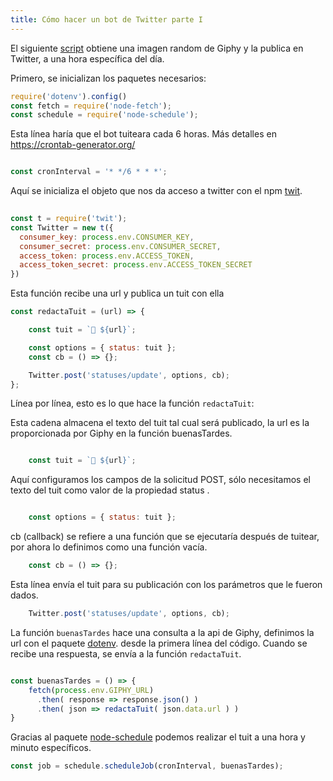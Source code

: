 ```yaml
---
title: Cómo hacer un bot de Twitter parte I
---
```


El siguiente [script](https://github.com/vzalberto/bot_de_realidad) obtiene una imagen random de Giphy y la publica en Twitter, a una hora específica del día.

Primero, se inicializan los paquetes necesarios:

```javascript
require('dotenv').config()
const fetch = require('node-fetch');
const schedule = require('node-schedule');
````
Esta línea haría que el bot tuiteara cada 6 horas. Más detalles en https://crontab-generator.org/
```javascript

const cronInterval = '* */6 * * *';
```

Aquí se inicializa el objeto que nos da acceso a twitter con el npm [twit](https://www.npmjs.com/package/twit).
```javascript
 
const t = require('twit');
const Twitter = new t({
  consumer_key: process.env.CONSUMER_KEY,
  consumer_secret: process.env.CONSUMER_SECRET,
  access_token: process.env.ACCESS_TOKEN,
  access_token_secret: process.env.ACCESS_TOKEN_SECRET
})
```

Esta función recibe una url y publica un tuit con ella

```javascript
const redactaTuit = (url) => {

	const tuit = `🐹 ${url}`;

	const options = { status: tuit };
	const cb = () => {};

	Twitter.post('statuses/update', options, cb);
};

```
Línea por línea, esto es lo que hace la función ``` redactaTuit ```:

Esta cadena almacena el texto del tuit tal cual será publicado, la url es la proporcionada por Giphy en la función buenasTardes.
```javascript

	const tuit = `🐹 ${url}`;

```

Aquí configuramos los campos de la solicitud POST, sólo necesitamos el texto del tuit como valor de la propiedad status .

```javascript

	const options = { status: tuit };

```

cb (callback) se refiere a una función que se ejecutaría después de tuitear, por ahora lo definimos como una función vacía.

```javascript
	const cb = () => {};
```
	
Esta línea envía el tuit para su publicación con los parámetros que le fueron dados.

```javascript
	Twitter.post('statuses/update', options, cb);
```

La función `buenasTardes` hace una consulta a la api de Giphy, definimos la url con el paquete [dotenv](https://www.npmjs.com/package/dotenv). desde la primera línea del código. Cuando se recibe una respuesta, se envía a la función `redactaTuit`.

```javascript

const buenasTardes = () => {	
	fetch(process.env.GIPHY_URL)
	  .then( response => response.json() )
	  .then( json => redactaTuit( json.data.url ) )	  
}
```

Gracias al paquete [node-schedule](https://www.npmjs.com/package/node-schedule) podemos realizar el tuit a una hora y minuto específicos.

```javascript
const job = schedule.scheduleJob(cronInterval, buenasTardes);

```